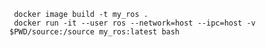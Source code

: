 <code>
 docker image build -t my_ros .
 docker run -it --user ros --network=host --ipc=host -v $PWD/source:/source my_ros:latest bash
 </code>
